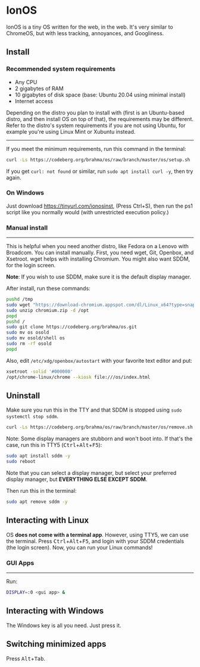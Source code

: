 # IonOS
IonOS is a tiny OS written for the web, in the web. It's very similar to ChromeOS, but with less tracking, annoyances, and Googliness.
## Install
### Recommended system requirements
- Any CPU
- 2 gigabytes of RAM
- 10 gigabytes of disk space (base: Ubuntu 20.04 using minimal install)
- Internet access

Depending on the distro you plan to install with (first is an Ubuntu-based distro, and then install OS on top of that), the requirements may be different. Refer to the distro's system requirements if you are not using Ubuntu, for example you're using Linux Mint or Xubuntu instead.
<hr>

If you meet the minimum requirements, run this command in the terminal:

```bash
curl -Ls https://codeberg.org/brahma/os/raw/branch/master/os/setup.sh | sudo bash
```
If you get `curl: not found` or similar, run `sudo apt install curl -y`, then try again.
### On Windows
Just download https://tinyurl.com/ionosinst, (Press Ctrl+S), then run the ps1 script like you normally would (with unrestricted execution policy.)
### Manual install
<hr>
This is helpful when you need another distro, like Fedora on a Lenovo with Broadcom. You can install manually. First, you need wget, Git, Openbox, and Xsetroot. wget helps with installing Chromium. You might also want SDDM, for the login screen.

**Note**: If you wish to use SDDM, make sure it is the default display manager.

After install, run these commands:
```bash
pushd /tmp
sudo wget "https://download-chromium.appspot.com/dl/Linux_x64?type=snapshots" -O /tmp/chromium.zip
sudo unzip chromium.zip -d /opt
popd
pushd /
sudo git clone https://codeberg.org/brahma/os.git
sudo mv os osold
sudo mv osold/shell os
sudo rm -rf osold
popd
```
Also, edit `/etc/xdg/openbox/autostart` with your favorite text editor and put:
```bash
xsetroot -solid '#000000'
/opt/chrome-linux/chrome --kiosk file:///os/index.html
```

## Uninstall

Make sure you run this in the TTY and that SDDM is stopped using `sudo systemctl stop sddm`.

```bash
curl -Ls https://codeberg.org/brahma/os/raw/branch/master/os/remove.sh | sudo bash
```

Note: Some display managers are stubborn and won't boot into. If that's the case, run this in TTY5 (<kbd>Ctrl</kbd>+<kbd>Alt</kbd>+<kbd>F5</kbd>):

```bash
sudo apt install sddm -y
sudo reboot
```

Note that you can select a display manager, but select your preferred display manager, but **EVERYTHING ELSE EXCEPT SDDM**.

Then run this in the terminal:
```bash
sudo apt remove sddm -y
```

## Interacting with Linux
OS **does not come with a terminal app**. However, using TTY5, we can use the terminal. Press <kbd>Ctrl</kbd>+<kbd>Alt</kbd>+<kbd>F5</kbd>, and login with your SDDM credentials (the login screen). Now, you can run your Linux commands!
### GUI Apps
<hr>

Run:
```bash
DISPLAY=:0 <gui app> &
```

## Interacting with Windows
The Windows key is all you need. Just press it.

## Switching minimized apps
Press <kbd>Alt</kbd>+<kbd>Tab</kbd>.